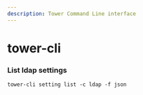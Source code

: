 ```yaml
---
description: Tower Command Line interface
---
```


# tower-cli

### List ldap settings

```
tower-cli setting list -c ldap -f json
```
